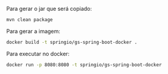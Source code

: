 Para gerar o jar que será copiado:

```bash
mvn clean package
```

Para gerar a imagem:

```bash
docker build -t springio/gs-spring-boot-docker .
```

Para executar no docker:

```bash
docker run -p 8080:8080 -t springio/gs-spring-boot-docker
```
